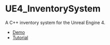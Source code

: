 # UE4_InventorySystem

A C++ inventory system for the Unreal Engine 4.

* [Demo](https://youtu.be/hjhull5Rn5U)
* [Tutorial](https://wiki.unrealengine.com/C%2B%2B_Inventory)